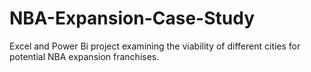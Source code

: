 # NBA-Expansion-Case-Study
Excel and Power Bi project examining the viability of different cities for potential NBA expansion franchises.
